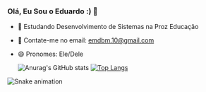 ### Olá, Eu Sou o Eduardo :) 👋

 - 🌱  Estudando Desenvolvimento de Sistemas na Proz Educação
 - 💬 Contate-me no email: emdbm.10@gmail.com
 - 😄 Pronomes: Ele/Dele


   ![Anurag's GitHub stats](https://github-readme-stats.vercel.app/api?username=eduarddomendes&show_icons=true&theme=radical) 
[![Top Langs](https://github-readme-stats.vercel.app/api/top-langs/?username=eduarddomendes&layout=compact)](https://github.com/eduarddomendes/github-readme-stats)

 ![Snake animation](https://github.com/eduarddomendes/eduarddomendes/blob/output/github-contribution-grid-snake.svg)
<!--
**eduarddomendes/eduarddomendes** is a ✨ _special_ ✨ repository because its `README.md` (this file) appears on your GitHub profile.

Here are some ideas to get you started:

- 🔭 I’m currently working on ...
- 🌱 I’m currently learning ...
- 👯 I’m looking to collaborate on ...
- 🤔 I’m looking for help with ...
- 💬 Ask me about ...
- 📫 How to reach me: ...
- 😄 Pronouns: ...
- ⚡ Fun fact: ...
-->
